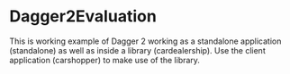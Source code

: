 # Dagger2Evaluation
This is working example of Dagger 2 working as a standalone application (standalone) as well as inside a library (cardealership). Use the client application (carshopper) to make use of the library.

